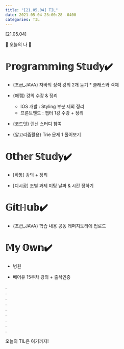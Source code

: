 ```yaml
---
title: "[21.05.04] TIL"
date: 2021-05-04 23:00:28 -0400
categories: TIL
---
```



[21.05.04]

🙌 오늘의 나 🙌

# ℙ𝕣𝕠𝕘𝕣𝕒𝕞𝕞𝕚𝕟𝕘 𝕊𝕥𝕦𝕕𝕪✔️
- {초급_JAVA} 자바의 정석 강의 2개 듣기
      * 클래스와 객체

- {패캠} 강의 수강 & 정리 
    * IOS 개발 : Styling 부분 제외 정리 
    * 프론트엔드 : 챕터 1강 수강 + 정리
 
-  {코드잇}  랜선 스터디 참여
    
- {알고리즘활용}  Trie 문제 1 풀어보기 
  

# 𝕆𝕥𝕙𝕖𝕣 𝕊𝕥𝕦𝕕𝕪✔️

- [확통] 강의 + 정리

- [디시공] 조별 과제 미팅 날짜 & 시간 정하기

# 𝔾𝕚𝕥ℍ𝕦𝕓✔️

- {초급_JAVA} 학습 내용 공동 레퍼지토리에 업로드


# 𝕄𝕪 𝕆𝕨𝕟✔️

- 병원 

- 베어유 15주차 강의 + 출석인증 
               

.     
.      
.      
.    
.     
.      
.       
.        
.      

오늘의 TIL은 여기까지!  
